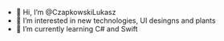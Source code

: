 - 👋 Hi, I’m @CzapkowskiLukasz
- 👀 I’m interested in new technologies, UI desingns and plants
- 🌱 I’m currently learning C# and Swift

